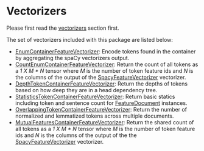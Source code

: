 # Vectorizers

Please first read the [vectorizers] section first.

The set of vectorizers included with this package are listed below:

* [EnumContainerFeatureVectorizer]: Encode tokens found in the container by
  aggregating the spaCy vectorizers output.
* [CountEnumContainerFeatureVectorizer]: Return the count of all tokens as a *1
  X M * N* tensor where *M* is the number of token feature ids and *N* is the
  columns of the output of the [SpacyFeatureVectorizer] vectorizer.
* [DepthTokenContainerFeatureVectorizer]: Return the depths of tokens based on
  how deep they are in a head dependency tree.
* [StatisticsTokenContainerFeatureVectorizer]: Return basic statics including
  token and sentence count for [FeatureDocument] instances.
* [OverlappingTokenContainerFeatureVectorizer]: Return the number of normalized
  and lemmatized tokens across multiple documents.
* [MutualFeaturesContainerFeatureVectorizer]: Return the shared count of all
  tokens as a *1 X M * N* tensor where *M* is the number of token feature ids
  and *N* is the columns of the output of the the [SpacyFeatureVectorizer]
  vectorizer.


<!-- links -->

[vectorizers]: https://plandes.github.io/deepnlp/doc/movie-example.html#vectorizer-configuration

[EnumContainerFeatureVectorizer]: ../api/zensols.deepnlp.vectorize.html#zensols.deepnlp.vectorize.vectorizers.EnumContainerFeatureVectorizer
[CountEnumContainerFeatureVectorizer]: ../api/zensols.deepnlp.vectorize.html#zensols.deepnlp.vectorize.vectorizers.CountEnumContainerFeatureVectorizer
[DepthTokenContainerFeatureVectorizer]: ../api/zensols.deepnlp.vectorize.html#zensols.deepnlp.vectorize.vectorizers.DepthTokenContainerFeatureVectorizer
[StatisticsTokenContainerFeatureVectorizer]: ../api/zensols.deepnlp.vectorize.html#zensols.deepnlp.vectorize.vectorizers.StatisticsTokenContainerFeatureVectorizer
[OverlappingTokenContainerFeatureVectorizer]: ../api/zensols.deepnlp.vectorize.html#zensols.deepnlp.vectorize.vectorizers.OverlappingTokenContainerFeatureVectorizer
[MutualFeaturesContainerFeatureVectorizer]: ../api/zensols.deepnlp.vectorize.html#zensols.deepnlp.vectorize.vectorizers.MutualFeaturesContainerFeatureVectorizer

[SpacyFeatureVectorizer]: ../api/zensols.deepnlp.vectorize.html#zensols.deepnlp.vectorize.spacy.SpacyFeatureVectorizer
[FeatureDocument]: ../api/zensols.deepnlp.html#zensols.deepnlp.domain.FeatureDocument
